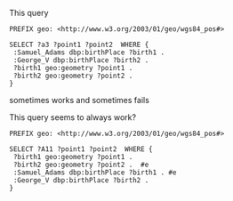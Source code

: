 This query
```
PREFIX geo: <http://www.w3.org/2003/01/geo/wgs84_pos#>

SELECT ?a3 ?point1 ?point2  WHERE {
 :Samuel_Adams dbp:birthPlace ?birth1 .
 :George_V dbp:birthPlace ?birth2 .
 ?birth1 geo:geometry ?point1 .
 ?birth2 geo:geometry ?point2 .
}
```
sometimes works and sometimes fails

This query seems to always work?

```
PREFIX geo: <http://www.w3.org/2003/01/geo/wgs84_pos#>

SELECT ?A11 ?point1 ?point2  WHERE {
 ?birth1 geo:geometry ?point1 . 
 ?birth2 geo:geometry ?point2 .  #e
 :Samuel_Adams dbp:birthPlace ?birth1 . #e
 :George_V dbp:birthPlace ?birth2 . 
}
```